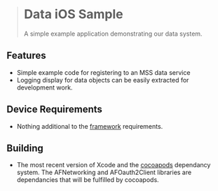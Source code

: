 >Data iOS Sample
>====
>A simple example application demonstrating our data system.

Features
---
- Simple example code for registering to an MSS data service
- Logging display for data objects can be easily extracted for development work.

Device Requirements
---
- Nothing additional to the [framework](http://github.com/cfmobile/data-ios) requirements.

Building
---
- The most recent version of Xcode and the [cocoapods](http://cocoapods.org/) dependancy system. The AFNetworking and AFOauth2Client libraries are dependancies that will be fulfilled by cocoapods.
